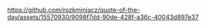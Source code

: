 

https://github.com/rozkminiacz/quote-of-the-day/assets/15570930/9098f7dd-90de-428f-a36c-40043d897e37

